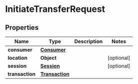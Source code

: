 # InitiateTransferRequest

## Properties
Name | Type | Description | Notes
------------ | ------------- | ------------- | -------------
**consumer** | [**Consumer**](Consumer.md) |  | 
**location** | **Object** |  |  [optional]
**session** | [**Session**](Session.md) |  |  [optional]
**transaction** | [**Transaction**](Transaction.md) |  | 
